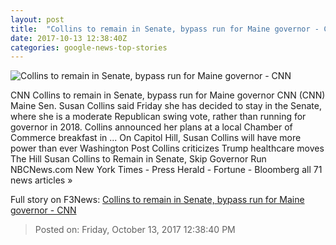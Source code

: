 ```yaml
---
layout: post
title:  "Collins to remain in Senate, bypass run for Maine governor - CNN"
date: 2017-10-13 12:38:40Z
categories: google-news-top-stories
---
```


![Collins to remain in Senate, bypass run for Maine governor - CNN](http://i2.cdn.cnn.com/cnnnext/dam/assets/170925191402-susan-collins-file-02-super-tease.jpg)

CNN Collins to remain in Senate, bypass run for Maine governor CNN (CNN) Maine Sen. Susan Collins said Friday she has decided to stay in the Senate, where she is a moderate Republican swing vote, rather than running for governor in 2018. Collins announced her plans at a local Chamber of Commerce breakfast in ... On Capitol Hill, Susan Collins will have more power than ever Washington Post Collins criticizes Trump healthcare moves The Hill Susan Collins to Remain in Senate, Skip Governor Run NBCNews.com New York Times - Press Herald - Fortune - Bloomberg all 71 news articles »


Full story on F3News: [Collins to remain in Senate, bypass run for Maine governor - CNN](http://www.f3nws.com/n/tAt2AH)

> Posted on: Friday, October 13, 2017 12:38:40 PM
